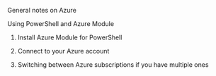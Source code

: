 General notes on Azure

Using PowerShell and Azure Module

1. Install Azure Module for PowerShell

2. Connect to your Azure account

3. Switching between Azure subscriptions if you have multiple ones
